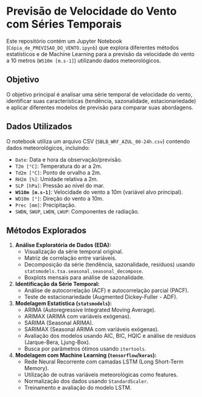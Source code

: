 # Previsão de Velocidade do Vento com Séries Temporais

Este repositório contém um Jupyter Notebook (`Cópia_de_PREVISAO_DO_VENTO.ipynb`) que explora diferentes métodos estatísticos e de Machine Learning para a previsão da velocidade do vento a 10 metros (`WS10m [m.s-1]`) utilizando dados meteorológicos.

## Objetivo

O objetivo principal é analisar uma série temporal de velocidade do vento, identificar suas características (tendência, sazonalidade, estacionariedade) e aplicar diferentes modelos de previsão para comparar suas abordagens.

## Dados Utilizados

O notebook utiliza um arquivo CSV (`SBLB_WRF_AZUL_00-24h.csv`) contendo dados meteorológicos, incluindo:
*   `Date`: Data e hora da observação/previsão.
*   `T2m [°C]`: Temperatura do ar a 2m.
*   `Td2m [°C]`: Ponto de orvalho a 2m.
*   `RH2m [%]`: Umidade relativa a 2m.
*   `SLP [hPa]`: Pressão ao nível do mar.
*   **`WS10m [m.s-1]`**: Velocidade do vento a 10m (variável alvo principal).
*   `WD10m [°]`: Direção do vento a 10m.
*   `Prec [mm]`: Precipitação.
*   `SWDN`, `SWUP`, `LWDN`, `LWUP`: Componentes de radiação.

## Métodos Explorados

1.  **Análise Exploratória de Dados (EDA):**
    *   Visualização da série temporal original.
    *   Matriz de correlação entre variáveis.
    *   Decomposição da série (tendência, sazonalidade, resíduos) usando `statsmodels.tsa.seasonal.seasonal_decompose`.
    *   Boxplots mensais para análise de sazonalidade.
2.  **Identificação da Série Temporal:**
    *   Análise de autocorrelação (ACF) e autocorrelação parcial (PACF).
    *   Teste de estacionariedade (Augmented Dickey-Fuller - ADF).
3.  **Modelagem Estatística (`statsmodels`):**
    *   ARIMA (Autoregressive Integrated Moving Average).
    *   ARIMAX (ARIMA com variáveis exógenas).
    *   SARIMA (Seasonal ARIMA).
    *   SARIMAX (Seasonal ARIMA com variáveis exógenas).
    *   Avaliação dos modelos usando AIC, BIC, HQIC e análise de resíduos (Jarque-Bera, Ljung-Box).
    *   Busca por parâmetros ótimos usando `itertools`.
4.  **Modelagem com Machine Learning (`tensorflow`/`keras`):**
    *   Rede Neural Recorrente com camadas LSTM (Long Short-Term Memory).
    *   Utilização de outras variáveis meteorológicas como features.
    *   Normalização dos dados usando `StandardScaler`.
    *   Treinamento e avaliação do modelo LSTM.

